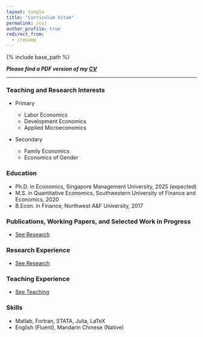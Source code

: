 ```yaml
---
layout: single
title: "Curriculum Vitae"
permalink: /cv/
author_profile: true
redirect_from:  
  - /resume
---
```



{% include base_path %}

**_Please find a PDF version of my <a href="../files/CV_Yutao_Wang.pdf" target="_blank" rel="noopener noreferrer">
  <i class="fas fa-file-pdf"></i>CV</a>_** <!-- (Lastest update: March 26, 2024)** -->
<!--- [CV](https://Yutao-Wang-Econ.github.io/files/CV_Yutao_Wang.pdf){: .btn--research}. --->
        
------
### Teaching and Research Interests
* Primary
  * Labor Economics
  * Development Economics
  * Applied Microeconomics
    
* Secondary
  * Family Economics
  * Economics of Gender

### Education
* Ph.D. in Economics, Singapore Management University, 2025 (expected)
* M.S. in Quantitative Economics, Southwestern University of Finance and Economics, 2020
* B.Econ. in Finance, Northwest A&F University, 2017

### Publications, Working Papers, and Selected Work in Progress
* <a href="https://yutao-wang-econ.github.io/research/" target="_blank" rel="noopener noreferrer">
  <i class="fa fa-link"></i>See Research</a>

### Research Experience
* <a href="https://yutao-wang-econ.github.io/research/" target="_blank" rel="noopener noreferrer">
  <i class="fa fa-link"></i>See Research</a>

### Teaching Experience
* <a href="https://yutao-wang-econ.github.io/teaching/" target="_blank" rel="noopener noreferrer">
  <i class="fa fa-link"></i>See Teaching</a>
  
<!--- 

### Honors and Scholarships
* Honors and Awards
  * SMU Presidential Doctoral Fellowship (×2), Singapore Management University, 2023–2025
  * “Guanghua” Distinguished Master’s Thesis Award, Southwestern University of Finance and Economics, 2020
  * Outstanding Master's Student Award, Southwestern University of Finance and Economics, 2019
  * Distinguished Undergraduate Dissertation Award, Northwest A&F University, 2017
 
* Scholarships
  * Doctoral Full Scholarship, Ministry of Education, Singapore, 2020–2024
  * National Scholarship for Graduate Students, Ministry of Education, China, 2019
  * First-Tier Academic Scholarship (×3), Southwestern University of Finance and Economics, 2018–2019

### Professional Activities and Services
* Grant Collaboration
  * Research Collaborator, MOE Tier 1(A) Grant, Child Migration and Human Capital Investment (SGD 38,395), Funded by Ministry of Education of Singapore, 2023–2025

* Conference Organization
  * Local Organizing Committee, Annual Meeting of the Society of Economics of the Household (SEHO), Singapore, 2024

* Summer School
  * Accepted Participant, Econometric Society Summer School in Dynamic Structural Econometrics (DSE) – “Policy Evaluation and Heterogeneity Measurement”, 2024 
--->
### Skills
* Matlab, Fortran, STATA, Julia, LaTeX
* English (Fluent), Mandarin Chinese (Native)
 
